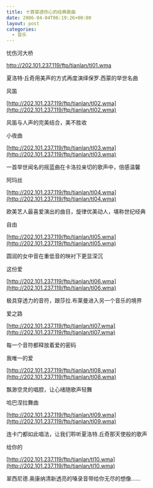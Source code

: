 ```yaml
---
title: 十首穿透你心的经典歌曲
date: 2006-04-04T06:19:26+00:00
layout: post
categories:
  - 音乐
---
```


忧伤河大桥

<http://202.101.237.119/ftp/tianlan/tl01.wma>

夏洛特·丘奇用美声的方式再度演绎保罗.西蒙的举世名曲

风笛

[http://202.101.237.119/ftp/tianlan/tl02.wma](http://202.101.237.119/ftp/tianlan/tl02.wma)

风笛与人声的完美结合，美不胜收

小夜曲

[http://202.101.237.119/ftp/tianlan/tl03.wma](http://202.101.237.119/ftp/tianlan/tl03.wma)

一首举世闻名的摇蓝曲在卡洛拉亲切的歌声中，倍感温馨

阿玛丝

[http://202.101.237.119/ftp/tianlan/tl04.wma](http://202.101.237.119/ftp/tianlan/tl04.wma)

欧美艺人最喜爱演出的曲目，旋律优美动人，堪称世纪经典

自由

[http://202.101.237.119/ftp/tianlan/tl05.wma](http://202.101.237.119/ftp/tianlan/tl05.wma)

圆润的女中音在重低音的映衬下更显深沉

这份爱

[http://202.101.237.119/ftp/tianlan/tl06.wma](http://202.101.237.119/ftp/tianlan/tl06.wma)

极具穿透力的音符，跟莎拉.布莱曼进入另一个音乐的境界

爱之路

[http://202.101.237.119/ftp/tianlan/tl07.wma](http://202.101.237.119/ftp/tianlan/tl07.wma)

每一个音符都释放着爱的密码

我唯一的爱

[http://202.101.237.119/ftp/tianlan/tl08.wma](http://202.101.237.119/ftp/tianlan/tl08.wma)

飘渺空灵的唱腔，让心绪随歌声轻舞

哈巴涅拉舞曲

[http://202.101.237.119/ftp/tianlan/tl09.wma](http://202.101.237.119/ftp/tianlan/tl09.wma)

连卡门都如此唱法，让我们聆听夏洛特.丘奇那天使般的歌声

给你的

[http://202.101.237.119/ftp/tianlan/tl10.wma](http://202.101.237.119/ftp/tianlan/tl10.wma)

翠西尼德.奥康纳清新透亮的嗓录音带给你无尽的想像……